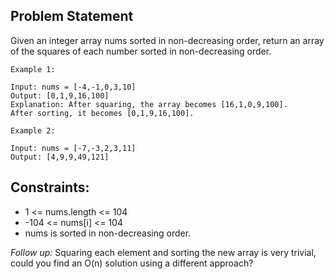 ## Problem Statement 

Given an integer array nums sorted in non-decreasing order, return an array of the squares of each number sorted in non-decreasing order.

 
```
Example 1:

Input: nums = [-4,-1,0,3,10]
Output: [0,1,9,16,100]
Explanation: After squaring, the array becomes [16,1,0,9,100].
After sorting, it becomes [0,1,9,16,100].
```
```
Example 2:

Input: nums = [-7,-3,2,3,11]
Output: [4,9,9,49,121]
```

## Constraints:

* 1 <= nums.length <= 104
* -104 <= nums[i] <= 104
* nums is sorted in non-decreasing order.
 

*Follow up:* Squaring each element and sorting the new array is very trivial, could you find an O(n) solution using a different approach?
